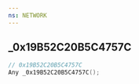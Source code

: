 ```yaml
---
ns: NETWORK
---
```

## _0x19B52C20B5C4757C

```c
// 0x19B52C20B5C4757C
Any _0x19B52C20B5C4757C();
```

